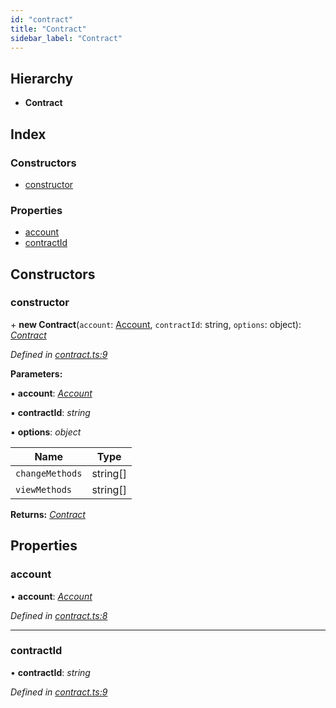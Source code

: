 ```yaml
---
id: "contract"
title: "Contract"
sidebar_label: "Contract"
---
```


## Hierarchy

* **Contract**

## Index

### Constructors

* [constructor](contract.md#constructor)

### Properties

* [account](contract.md#account)
* [contractId](contract.md#contractid)

## Constructors

###  constructor

\+ **new Contract**(`account`: [Account](account.md), `contractId`: string, `options`: object): *[Contract](contract.md)*

*Defined in [contract.ts:9](https://github.com/near/near-api-js/blob/88ad17d/src.ts/contract.ts#L9)*

**Parameters:**

▪ **account**: *[Account](account.md)*

▪ **contractId**: *string*

▪ **options**: *object*

Name | Type |
------ | ------ |
`changeMethods` | string[] |
`viewMethods` | string[] |

**Returns:** *[Contract](contract.md)*

## Properties

###  account

• **account**: *[Account](account.md)*

*Defined in [contract.ts:8](https://github.com/near/near-api-js/blob/88ad17d/src.ts/contract.ts#L8)*

___

###  contractId

• **contractId**: *string*

*Defined in [contract.ts:9](https://github.com/near/near-api-js/blob/88ad17d/src.ts/contract.ts#L9)*
